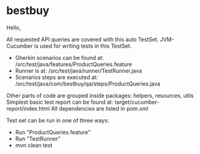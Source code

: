 # bestbuy

Hello,

All requested API queries are covered with this auto TestSet.
JVM-Cucumber is used for writing tests in this TestSet.

 - Gherkin scenarios can be found at: /src/test/java/features/ProductQueries.feature
 - Runner is at: /src/test/java/runner/TestRunner.java
 - Scenarios steps are executed at: /src/test/java/com/bestbuy/qa/steps/ProductQueries.java

Other parts of code are grouped inside packages: helpers, resources, utils
Simplest basic test report can be found at: target/cucumber-report/index.html
All dependencies are listed in pom.xml

Test set can be run in one of three ways:
 - Run "ProductQueries.feature"
 - Run "TestRunner"
 - mvn clean test
